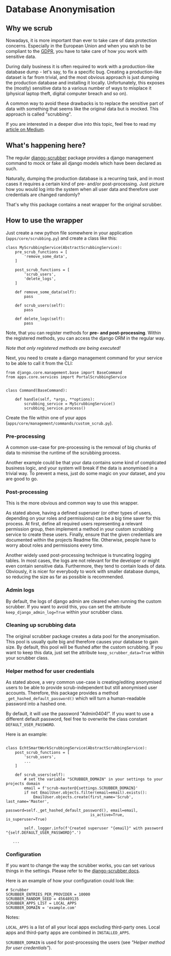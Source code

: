 # Database Anonymisation

## Why we scrub

Nowadays, it is more important than ever to take care of data protection concerns. Especially in the European Union
and when you wish to be compliant to the [GDPR](https://en.wikipedia.org/wiki/General_Data_Protection_Regulation), you
have to take care of how you work with sensitive data.

During daily business it is often required to work with a production-like database dump - let's say, to fix a specific
bug. Creating a production-like dataset is far from trivial, and the most obvious approach is just dumping the
production database and installing it locally. Unfortunately, this exposes the (mostly) sensitive data to a various
number of ways to misplace it (physical laptop theft, digital computer breach and so on).

A common way to avoid these drawbacks is to replace the sensitive part of data with something that seems like the
original data but is mocked. This approach is called "scrubbing".

If you are interested in a deeper dive into this topic, feel free to read my
[article on Medium](https://medium.com/ambient-innovation/semantic-anonymisation-for-databases-via-django-88851f169081).

## What's happening here?

The regular [django-scrubber](https://pypi.org/project/django-scrubber/) package provides a django management command to
mock or fake all django models which have been declared as such.

Naturally, dumping the production database is a recurring task, and in most cases it requires a certain kind of pre-
and/or post-processing. Just picture how you would log into the system when all user data and therefore user credentials
are changed randomly?

That's why this package contains a neat wrapper for the original scrubber.

## How to use the wrapper

Just create a new python file somewhere in your application (`apps/core/scrubbing.py`) and create a class like this:

````
class MyScrubbingService(AbstractScrubbingService):
    pre_scrub_functions = [
        'remove_some_data',
    ]

    post_scrub_functions = [
        'scrub_users',
        'delete_logs',
    ]

    def remove_some_data(self):
        pass

    def scrub_users(self):
        pass

    def delete_logs(self):
        pass
````

Note, that you can register methods for **pre- and post-processing**. Within the registered methods, you can access the
django ORM in the regular way.

*Note that only registered methods are being executed!*

Next, you need to create a django management command for your service to be able to call it from the CLI:

````
from django.core.management.base import BaseCommand
from apps.core.services import PortalScrubbingService


class Command(BaseCommand):

    def handle(self, *args, **options):
        scrubbing_service = MyScrubbingService()
        scrubbing_service.process()
````

Create the file within one of your apps (`apps/core/management/commands/custom_scrub.py`).

### Pre-processing

A common use-case for pre-processing is the removal of big chunks of data to minimise the runtime of the scrubbing process.

Another example could be that your data contains some kind of complicated business logic, and your system will break if
the data is anonymised in a trivial way. To prevent a mess, just do some magic on your dataset, and you are good to go.

### Post-processing

This is the more obvious and common way to use this wrapper.

As stated above, having a defined superuser (or other types of users, depending on your roles and permissions) can be a
big time saver for this process. At first, define all required users representing a relevant permission group, then
implement a method in your custom scrubbing service to create these users. Finally, ensure that the given credentials
are documented within the projects Readme file. Otherwise, people have to worry about roles and permissions every time.

Another widely used post-processing technique is truncating logging tables. In most cases, the logs are not relevant for
the developer or might even contain sensitive data. Furthermore, they tend to contain loads of data. Obviously, it is
nicer for everybody to work with smaller database dumps, so reducing the size as far as possible is recommended.

### Admin logs

By default, the logs of django admin are cleared when running the custom scrubber. If you want to avoid this, you can
set the attribute `keep_django_admin_log=True` within your scrubber class.

### Cleaning up scrubbing data

The original scrubber package creates a data pool for the anonymisation. This pool is usually quite big and therefore
causes your database to gain size. By default, this pool will be flushed after the custom scrubbing. If you want to keep
this data, just set the attribute `keep_scrubber_data=True` within your scrubber class.

### Helper method for user credentials

As stated above, a very common use-case is creating/editing anonymised users to be able to provide scrub-independent but
still anonymised user accounts. Therefore, this package provides a method `_get_hashed_default_password()` which will
turn a human-readable password into a hashed one.

By default, it will use the password "Admin0404!". If you want to use a different default password, feel free to
overwrite the class constant `DEFAULT_USER_PASSWORD`.

Here is an example:

````

class EchtSmartWorkScrubbingService(AbstractScrubbingService):
    post_scrub_functions = [
        'scrub_users',
        ...
    ]

    def scrub_users(self):
        # set the variable "SCRUBBER_DOMAIN" in your settings to your projects domain
        email = f'scrub-master@{settings.SCRUBBER_DOMAIN}'
        if not EmailUser.objects.filter(email=email).exists():
            EmailUser.objects.create(first_name='Scrub', last_name='Master',
                                     password=self._get_hashed_default_password(), email=email,
                                     is_active=True, is_superuser=True)

        self._logger.info(f'Created superuser "{email}" with password "{self.DEFAULT_USER_PASSWORD}".')

   ...

````

### Configuration

If you want to change the way the scrubber works, you can set various things in the settings. Please refer to
the [django-scrubber docs](https://github.com/RegioHelden/django-scrubber/blob/master/README.md).

Here is an example of how your configuration could look like:

````
# Scrubber
SCRUBBER_ENTRIES_PER_PROVIDER = 10000
SCRUBBER_RANDOM_SEED = 456489135
SCRUBBER_APPS_LIST = LOCAL_APPS
SCRUBBER_DOMAIN = 'example.com'
````

Notes:

`LOCAL_APPS` is a list of all your local apps excluding third-party ones. Local apps and third-party apps are combined in
`INSTALLED_APPS`.

`SCRUBBER_DOMAIN` is used for post-processing the users (see *"Helper method for user credentials"*).
